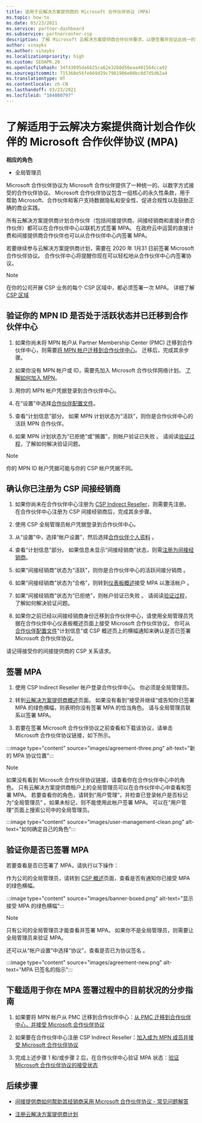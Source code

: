 ```yaml
---
title: 适用于云解决方案提供商的 Microsoft 合作伙伴协议 (MPA)
ms.topic: how-to
ms.date: 03/23/2021
ms.service: partner-dashboard
ms.subservice: partnercenter-csp
description: 了解 Microsoft 云解决方案提供商合作伙伴要求，以便签署并验证此统一的、以数字方式接受的 Microsoft 合作伙伴协议 (MPA)。
author: vinayks
ms.author: vinayks
ms.localizationpriority: high
ms.custom: SEOAPR.20
ms.openlocfilehash: 34f43895da6b25ca62e32b0d56eaa401564cca92
ms.sourcegitcommit: 715368e56fe669d29c7981906e08bc8d7d5d62a4
ms.translationtype: HT
ms.contentlocale: zh-CN
ms.lasthandoff: 03/23/2021
ms.locfileid: "104880797"
---
```

# <a name="learn-about-the-microsoft-partner-agreement-mpa-for-csp-program-partners"></a>了解适用于云解决方案提供商计划合作伙伴的 Microsoft 合作伙伴协议 (MPA)

**相应的角色**

- 全局管理员

Microsoft 合作伙伴协议为 Microsoft 合作伙伴提供了一种统一的、以数字方式接受的合作伙伴协议。 Microsoft 合作伙伴协议包含一组核心的永久性条款，用于帮助 Microsoft、合作伙伴和客户支持数据隐私和安全性、促进合规性以及鼓励正确的商业实践。

所有云解决方案提供商计划合作伙伴（包括间接提供商、间接经销商和直接计费合作伙伴）都可以在合作伙伴中心以联机方式签署 MPA。 在政府云中运营的直接计费和间接提供商合作伙伴也可以从合作伙伴中心内签署 MPA。

若要继续参与云解决方案提供商计划，需要在 2020 年 1月31 日前签署 Microsoft 合作伙伴协议。 合作伙伴中心将提醒你现在可以轻松地从合作伙伴中心内签署协议。

>[!NOTE]
>在你的公司开展 CSP 业务的每个 CSP 区域中，都必须签署一次 MPA。 详细了解 [CSP 区域](regional-authorization-overview.md) 

## <a name="verify-your-mpn-id-is-active-and-migrated-to-partner-center"></a>验证你的 MPN ID 是否处于活跃状态并已迁移到合作伙伴中心

1. 如果你尚未将 MPN 帐户从 Partner Membership Center (PMC) 迁移到合作伙伴中心，则需要[将 MPN 帐户迁移到合作伙伴中心](move-pmc-pc-map.md)。 迁移后，完成其余步骤。 

1. 如果你没有 MPN 帐户或 ID，需要先加入 Microsoft 合作伙伴网络计划。 [了解如何加入 MPN](mpn-create-a-partner-center-account.md)。

1. 用你的 MPN 帐户凭据登录到合作伙伴中心。
 
1. 在“设置”中选择[合作伙伴配置文件](https://partner.microsoft.com/pcv/accountsettings/connectedpartnerprofile)。

1. 查看“计划信息”部分。 如果 MPN 计划状态为“活跃”，则你是合作伙伴中心的活跃 MPN 合作伙伴。
 
1. 如果 MPN 计划状态为“已拒绝”或“搁置”，则帐户验证已失败 。 请阅读[验证过程](verification-responses.md)，了解如何解决验证问题。



>[!NOTE]
>你的 MPN ID 帐户凭据可能与你的 CSP 帐户凭据不同。

## <a name="confirm-you-are-enrolled-as-a-csp-indirect-reseller"></a>确认你已注册为 CSP 间接经销商

1. 如果你尚未在合作伙伴中心注册为 [CSP Indirect Reseller](indirect-reseller-tasks-in-partner-center.md)，则需要先注册。 在合作伙伴中心注册为 CSP 间接经销商后，完成其余步骤。

1. 使用 CSP 全局管理员帐户凭据登录到合作伙伴中心。

1. 从“设置”中，选择“帐户设置”，然后选择[合作伙伴个人资料](https://partner.microsoft.com/pcv/accountsettings/partnerprofile) 。

1. 查看“计划信息”部分。 如果信息未显示“间接经销商”状态，则需[注册为间接经销商](indirect-reseller-tasks-in-partner-center.md)。

1. 如果“间接经销商”状态为“活跃”，则你是合作伙伴中心的活跃间接分销商 。
 
4. 如果“间接经销商”状态为“合格”，则转到[仪表板概述](https://partner.microsoft.com/pcv/dashboard/overview)接受 MPA 以激活帐户  。
 
1. 如果“间接经销商”状态为“已拒绝”，则帐户验证已失败 。 请阅读[验证过程](verification-responses.md)，了解如何解决验证问题。

1. 如果你之前已经以间接经销商身份迁移到合作伙伴中心，请使用全局管理员凭据在合作伙伴中心仪表板概述页面上接受 Microsoft 合作伙伴协议。 你可从[合作伙伴配置文件](https://partner.microsoft.com/pcv/accountsettings/partnerprofile)“计划信息”或 CSP 概述页上的横幅通知来确认是否已签署 Microsoft 合作伙伴协议。

请记得接受你的间接提供商的 CSP 关系请求。

## <a name="sign-the-mpa"></a>签署 MPA

1. 使用 CSP Indirect Reseller 帐户登录合作伙伴中心。 你必须是全局管理员。
1. 转到[云解决方案提供商概述](https://partner.microsoft.com/pcv/dashboard/overview)页面。  如果没有看到“接受并继续”或告知你已签署 MPA 的绿色横幅，则表明你没有签署 MPA 的恰当角色。 请与全局管理员联系以签署 MPA。

1. 若要在签署 Microsoft 合作伙伴协议之前查看和下载该协议，请单击 Microsoft 合作伙伴协议链接，如下所示。

:::image type="content" source="images/agreement-three.png" alt-text="新的 MPA 协议位置":::

>[!NOTE]
>如果没有看到 Microsoft 合作伙伴协议链接，请查看你在合作伙伴中心中的角色。 只有云解决方案提供商租户上的全局管理员可以在合作伙伴中心中查看和签署 MPA。 若要查看你的角色，请转到“用户管理”，并检查已登录帐户是否标记为“全局管理员” 。如果未标记，则不能使用此帐户签署 MPA。 可以在“用户管理”页面上搜索公司中的全局管理员。

:::image type="content" source="images/user-management-clean.png" alt-text="如何确定自己的角色":::

## <a name="verify-that-you-have-signed-the-mpa"></a>验证你是否已签署 MPA

若要查看是否已签署了 MPA，请执行以下操作：

 作为公司的全局管理员，请转到 [CSP 概述](https://partner.microsoft.com/pcv/dashboard/overview)页面，查看是否有通知你已接受 MPA 的绿色横幅。

 
:::image type="content" source="images/banner-boxed.png" alt-text="显示接受 MPA 的绿色横幅":::

>[!NOTE]
>只有公司的全局管理员才能查看并签署 MPA。 如果你不是全局管理员，则需要让全局管理员来验证 MPA。

还可以从“帐户设置”中选择“协议”，查看是否已为协议签名 。

:::image type="content" source="images/agreement-new.png" alt-text="MPA 已签名的指示":::


## <a name="download-the-step-by-step-guide-thats-right-for-where-you-are-in-the-mpa-signing-process"></a>下载适用于你在 MPA 签署过程中的目前状况的分步指南

1. 如果要将 MPN 帐户从 PMC 迁移到合作伙伴中心：[从 PMC 迁移到合作伙伴中心，并接受 Microsoft 合作伙伴协议](https://assetsprod.microsoft.com/mpn/migrate-pmc-pc-mpa-guide.pptx)

2. 如果要在合作伙伴中心注册 CSP Indirect Reseller：[加入成为 MPN 成员并接受 Microsoft 合作伙伴协议](https://assetsprod.microsoft.com/mpn/onboard-pc-csp-mpn-mpa-guide.pptx)

3. 完成上述步骤 1 和/或步骤 2 后，在合作伙伴中心验证 MPA 状态：[验证 Microsoft 合作伙伴协议的接受状态](https://assetsprod.microsoft.com/mpn/verify-mpa-acceptance-status.pptx)
 
## <a name="next-steps"></a>后续步骤

- [间接提供商如何帮助其经销商采用 Microsoft 合作伙伴协议 - 常见问题解答](mpa-indirect-provider-faq.md)

- [注册云解决方案提供商计划](indirect-reseller-tasks-in-partner-center.md)
